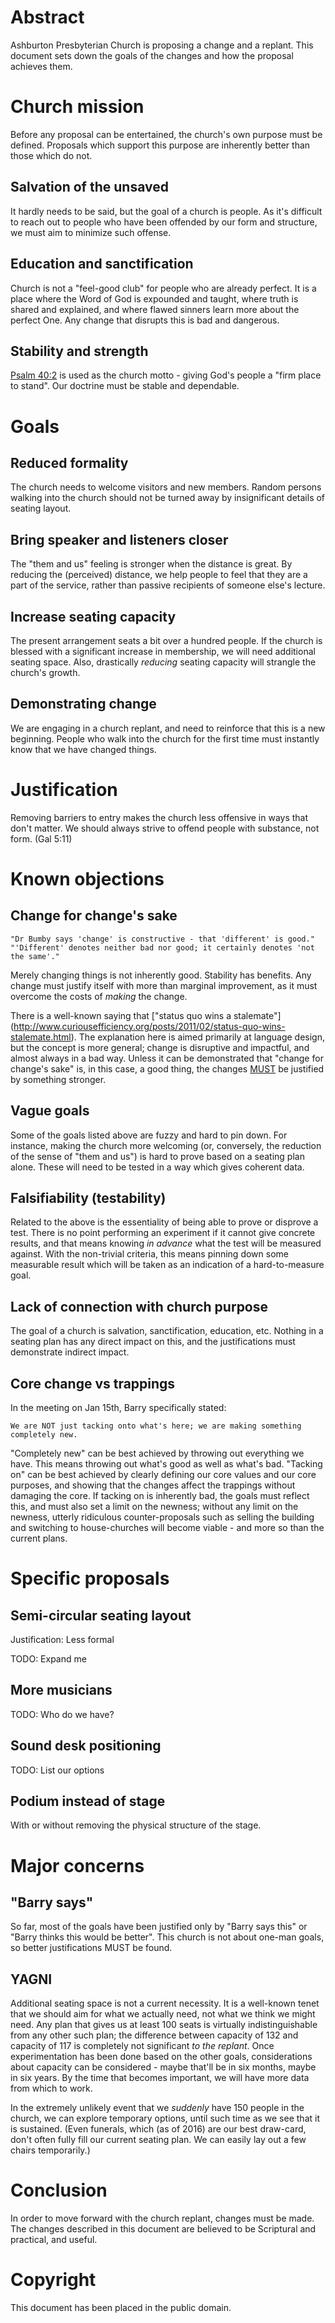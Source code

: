 Abstract
========

Ashburton Presbyterian Church is proposing a change and a replant. This document
sets down the goals of the changes and how the proposal achieves them.

Church mission
==============

Before any proposal can be entertained, the church's own purpose must be defined.
Proposals which support this purpose are inherently better than those which do not.

Salvation of the unsaved
------------------------

It hardly needs to be said, but the goal of a church is people. As it's difficult
to reach out to people who have been offended by our form and structure, we must
aim to minimize such offense.

Education and sanctification
----------------------------

Church is not a "feel-good club" for people who are already perfect. It is a place
where the Word of God is expounded and taught, where truth is shared and explained,
and where flawed sinners learn more about the perfect One. Any change that disrupts
this is bad and dangerous.

Stability and strength
----------------------

[Psalm 40:2](http://sikorsky.rosuav.com:8082/Psalm%2B40.html) is used as the church
motto - giving God's people a "firm place to stand". Our doctrine must be stable and
dependable.

Goals
=====

Reduced formality
-----------------

The church needs to welcome visitors and new members. Random persons walking into
the church should not be turned away by insignificant details of seating layout.

Bring speaker and listeners closer
----------------------------------

The "them and us" feeling is stronger when the distance is great. By reducing the
(perceived) distance, we help people to feel that they are a part of the service,
rather than passive recipients of someone else's lecture.

Increase seating capacity
-------------------------

The present arrangement seats a bit over a hundred people. If the church is blessed
with a significant increase in membership, we will need additional seating space.
Also, drastically _reducing_ seating capacity will strangle the church's growth.

Demonstrating change
--------------------

We are engaging in a church replant, and need to reinforce that this is a new
beginning. People who walk into the church for the first time must instantly know
that we have changed things.

Justification
=============

Removing barriers to entry makes the church less offensive in ways that don't matter.
We should always strive to offend people with substance, not form. (Gal 5:11)

Known objections
================

Change for change's sake
------------------------

    "Dr Bumby says 'change' is constructive - that 'different' is good."
    "'Different' denotes neither bad nor good; it certainly denotes 'not the same'."

Merely changing things is not inherently good. Stability has benefits. Any change
must justify itself with more than marginal improvement, as it must overcome the
costs of _making_ the change.

There is a well-known saying that ["status quo wins a stalemate"]
(http://www.curiousefficiency.org/posts/2011/02/status-quo-wins-stalemate.html).
The explanation here is aimed primarily at language design, but the concept is
more general; change is disruptive and impactful, and almost always in a bad way.
Unless it can be demonstrated that "change for change's sake" is, in this case,
a good thing, the changes [MUST](https://www.ietf.org/rfc/rfc2119.txt) be justified
by something stronger.

Vague goals
-----------

Some of the goals listed above are fuzzy and hard to pin down. For instance, making
the church more welcoming (or, conversely, the reduction of the sense of "them and
us") is hard to prove based on a seating plan alone. These will need to be tested in
a way which gives coherent data.

Falsifiability (testability)
----------------------------

Related to the above is the essentiality of being able to prove or disprove a test.
There is no point performing an experiment if it cannot give concrete results, and
that means knowing *in advance* what the test will be measured against. With the
non-trivial criteria, this means pinning down some measurable result which will be
taken as an indication of a hard-to-measure goal.

Lack of connection with church purpose
--------------------------------------

The goal of a church is salvation, sanctification, education, etc. Nothing in a
seating plan has any direct impact on this, and the justifications must demonstrate
indirect impact.

Core change vs trappings
------------------------

In the meeting on Jan 15th, Barry specifically stated:

    We are NOT just tacking onto what's here; we are making something completely new.

"Completely new" can be best achieved by throwing out everything we have. This means
throwing out what's good as well as what's bad. "Tacking on" can be best achieved by
clearly defining our core values and our core purposes, and showing that the changes
affect the trappings without damaging the core. If tacking on is inherently bad, the
goals must reflect this, and must also set a limit on the newness; without any limit
on the newness, utterly ridiculous counter-proposals such as selling the building and
switching to house-churches will become viable - and more so than the current plans.

Specific proposals
==================

Semi-circular seating layout
----------------------------

Justification: Less formal

TODO: Expand me

More musicians
--------------

TODO: Who do we have?

Sound desk positioning
----------------------

TODO: List our options

Podium instead of stage
-----------------------

With or without removing the physical structure of the stage.

Major concerns
==============

"Barry says"
------------

So far, most of the goals have been justified only by "Barry says this" or "Barry
thinks this would be better". This church is not about one-man goals, so better
justifications MUST be found.

YAGNI
-----

Additional seating space is not a current necessity. It is a well-known tenet that
we should aim for what we actually need, not what we think we might need. Any plan
that gives us at least 100 seats is virtually indistinguishable from any other such
plan; the difference between capacity of 132 and capacity of 117 is completely not
significant *to the replant*. Once experimentation has been done based on the other
goals, considerations about capacity can be considered - maybe that'll be in six
months, maybe in six years. By the time that becomes important, we will have more
data from which to work.

In the extremely unlikely event that we *suddenly* have 150 people in the church,
we can explore temporary options, until such time as we see that it is sustained.
(Even funerals, which (as of 2016) are our best draw-card, don't often fully fill
our current seating plan. We can easily lay out a few chairs temporarily.)

Conclusion
==========

In order to move forward with the church replant, changes must be made. The changes
described in this document are believed to be Scriptural and practical, and useful.

Copyright
=========

This document has been placed in the public domain.
